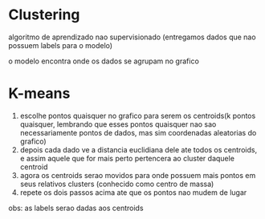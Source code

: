 # Clustering

algoritmo de aprendizado nao supervisionado (entregamos dados que nao possuem labels para o modelo)

o modelo encontra onde os dados se agrupam no grafico




# K-means

1. escolhe pontos quaisquer no grafico para serem os centroids(k pontos quaisquer, lembrando que esses pontos quaisquer nao sao necessariamente pontos de dados, mas sim coordenadas aleatorias do grafico)
2. depois cada dado ve a distancia euclidiana dele ate todos os centroids, e assim aquele que for mais perto pertencera ao cluster daquele centroid
3. agora os centroids serao movidos para onde possuem mais pontos em seus relativos clusters (conhecido como centro de massa)
4. repete os dois passos acima ate que os pontos nao mudem de lugar


obs: as labels serao dadas aos centroids